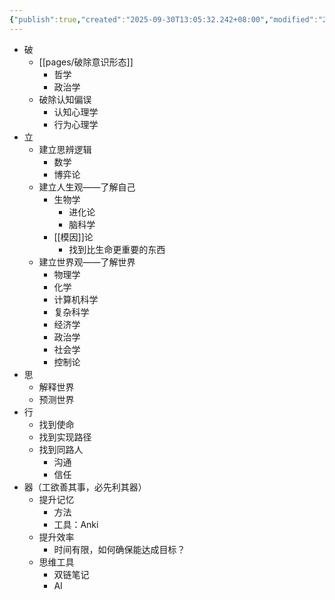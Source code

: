 ```yaml
---
{"publish":true,"created":"2025-09-30T13:05:32.242+08:00","modified":"2025-09-30T23:24:55.035+08:00","cssclasses":""}
---
```



- 破
	- [[pages/破除意识形态]]
		- 哲学
		- 政治学
	- 破除认知偏误
		- 认知心理学
		- 行为心理学
- 立
	- 建立思辨逻辑
		- 数学
		- 博弈论
	- 建立人生观——了解自己
		- 生物学
			- 进化论
			- 脑科学
		- [[模因]]论
			- 找到比生命更重要的东西
	- 建立世界观——了解世界
		- 物理学
		- 化学
		- 计算机科学
		- 复杂科学
		- 经济学
		- 政治学
		- 社会学
		- 控制论
- 思
	- 解释世界
	- 预测世界
- 行
	- 找到使命
	- 找到实现路径
	- 找到同路人
		- 沟通
		- 信任
- 器（工欲善其事，必先利其器）
	- 提升记忆
		- 方法
		- 工具：Anki
	- 提升效率
		- 时间有限，如何确保能达成目标？
	- 思维工具
		- 双链笔记
		- AI

